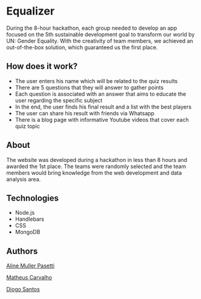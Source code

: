 # Equalizer
During the 8-hour hackathon, each group needed to develop an app focused on the 5th sustainable development goal to transform our world by UN: Gender Equality. With the creativity of team members, we achieved an out-of-the-box solution, which guaranteed us the first place.

## How does it work?
- The user enters his name which will be related to the quiz results
- There are 5 questions that they will answer to gather points
- Each question is associated with an answer that aims to educate the user regarding the specific subject
- In the end, the user finds his final result and a list with the best players
- The user can share his result with friends via Whatsapp
- There is a blog page with informative Youtube videos that cover each quiz topic

## About
The website was developed during a hackathon in less than 8 hours and awarded the 1st place. The teams were randomly selected and the team members would bring knowledge from the web development and data analysis area.

## Technologies
- Node.js
- Handlebars
- CSS
- MongoDB

## Authors
[Aline Muller Pasetti](https://github.com/alinepasetti)

[Matheus Carvalho](https://github.com/carvalhobfr)

[Diogo Santos](https://github.com/Diogo107)
